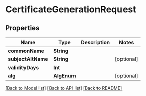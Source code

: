 # CertificateGenerationRequest

## Properties
Name | Type | Description | Notes
------------ | ------------- | ------------- | -------------
**commonName** | **String** |  | 
**subjectAltName** | **String** |  | [optional] 
**validityDays** | **Int** |  | 
**alg** | [**AlgEnum**](AlgEnum.md) |  | [optional] 

[[Back to Model list]](../README.md#documentation-for-models) [[Back to API list]](../README.md#documentation-for-api-endpoints) [[Back to README]](../README.md)



